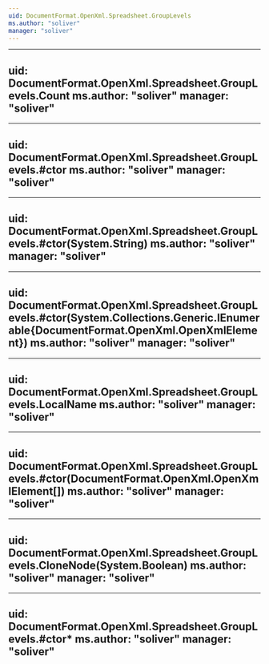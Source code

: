 ```yaml
---
uid: DocumentFormat.OpenXml.Spreadsheet.GroupLevels
ms.author: "soliver"
manager: "soliver"
---
```


---
uid: DocumentFormat.OpenXml.Spreadsheet.GroupLevels.Count
ms.author: "soliver"
manager: "soliver"
---

---
uid: DocumentFormat.OpenXml.Spreadsheet.GroupLevels.#ctor
ms.author: "soliver"
manager: "soliver"
---

---
uid: DocumentFormat.OpenXml.Spreadsheet.GroupLevels.#ctor(System.String)
ms.author: "soliver"
manager: "soliver"
---

---
uid: DocumentFormat.OpenXml.Spreadsheet.GroupLevels.#ctor(System.Collections.Generic.IEnumerable{DocumentFormat.OpenXml.OpenXmlElement})
ms.author: "soliver"
manager: "soliver"
---

---
uid: DocumentFormat.OpenXml.Spreadsheet.GroupLevels.LocalName
ms.author: "soliver"
manager: "soliver"
---

---
uid: DocumentFormat.OpenXml.Spreadsheet.GroupLevels.#ctor(DocumentFormat.OpenXml.OpenXmlElement[])
ms.author: "soliver"
manager: "soliver"
---

---
uid: DocumentFormat.OpenXml.Spreadsheet.GroupLevels.CloneNode(System.Boolean)
ms.author: "soliver"
manager: "soliver"
---

---
uid: DocumentFormat.OpenXml.Spreadsheet.GroupLevels.#ctor*
ms.author: "soliver"
manager: "soliver"
---
